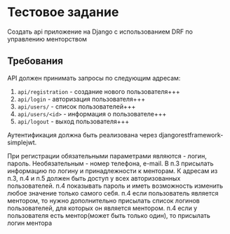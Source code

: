 # Тестовое задание

Создать api приложение на Django с использованием DRF по управлению менторством

## Требования

API должен принимать запросы по следующим адресам:

1. `api/registration` - создание нового пользователя+++
2. `api/login` - авторизация пользователя+++
3. `api/users/` - список пользователей+++
4. `api/users/<id>` - информация о пользователе+++
5. `api/logout` - выход пользователя+++

Аутентификация должна быть реализована через djangorestframework-simplejwt.

При регистрации обязательными параметрами являются - логин, пароль. Необязательным - номер телефона, e-mail.
В п.3 присылать информацию по логину и принадлежности к менторам.
К адресам из п.3, п.4 и п.5 должен быть доступ у всех авторизованных пользователей.
п.4 показывать пароль и иметь возможность изменить любое значение только самого себя.
п.4 если пользователь является ментором, то нужно дополнительно присылать список логинов пользователей, для которых он является ментором.
п.4 если у пользователя есть ментор(может быть только один), то присылать логин ментора

